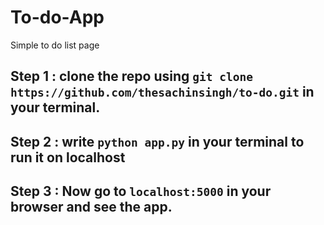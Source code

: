 # To-do-App
Simple to do list page  
## Step 1 : clone the repo using ```git clone https://github.com/thesachinsingh/to-do.git``` in your terminal.  

## Step 2 : write ```python app.py``` in your terminal to run it on localhost  

## Step 3 : Now go to ```localhost:5000``` in your browser and see the app.    
